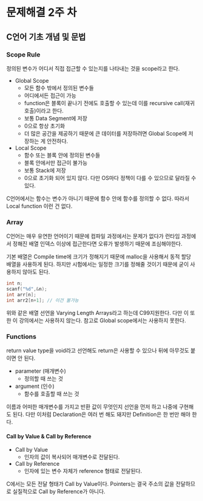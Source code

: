 # 문제해결 2주 차

## C언어 기초 개념 및 문법

### Scope Rule

정의된 변수가 어디서 직접 접근할 수 있는지를 나타내는 것을 scope라고 한다.

- Global Scope
  - 모든 함수 밖에서 정의된 변수들
  - 어디에서든 접근이 가능
  - function은 블록이 끝나기 전에도 호출할 수 있는데 이를 recursive call(재귀 호출)이라고 한다.
  - 보통 Data Segment에 저장
  - 0으로 항상 초기화
  - 더 많은 공간을 제공하기 때문에 큰 데이터를 저장하려면 Global Scope에 저장하는 게 안전하다.
- Local Scope
  - 함수 또는 블록 안에 정의된 변수들
  - 블록 안에서만 접근이 불가능
  - 보통 Stack에 저장
  - 0으로 초기화 되어 있지 않다. 다만 OS마다 정책이 다를 수 있으므로 달라질 수 있다.

C언어에서는 함수는 변수가 아니기 때문에 함수 안에 함수를 정의할 수 없다. 따라서 Local function 이런 건 없다.

### Array

C언어는 매우 유연한 언어이기 때문에 컴파일 과정에서는 문제가 없다가 런타임 과정에서 정해진 배열 인덱스 이상에 접근한다면 오류가 발생하기 때문에 조심해야한다.

기본 배열은 Compile time에 크기가 정해지기 때문에 malloc을 사용해서 동적 할당 배열을 사용하게 된다. 하지만 시험에서는 일정한 크기를 정해줄 것이기 때문에 굳이 사용하지 않아도 된다.

``` c
int n;
scanf("%d",&n);
int arr[n];
int arr2[n+1]; // 이건 불가능
```

위와 같은 배열 선언을 Varying Length Arrays라고 하는데 C99지원한다. 다만 이 또한 이 강의에서는 사용하지 않는다. 참고로 Global scope에서는 사용하지 못한다.

### Functions

return value type을 void라고 선언해도 return은 사용할 수 있으나 뒤에 아무것도 붙이면 안 된다.

- parameter (매개변수)
  - 정의할 때 쓰는 것
- argument (인수)
  - 함수를 호출할 때 쓰는 것

이름과 어떠한 매개변수를 가지고 반환 값이 무엇인지 선언을 먼저 하고 나중에 구현해도 된다. 다만 이처럼 Declaration은 여러 번 해도 돼지만 Definition은 한 번만 해야 한다.

#### Call by Value & Call by Reference

- Call by Value
  - 인자의 값이 복사되어 매개변수로 전달된다.
- Call by Reference
  - 인자에 있는 변수 자체가 reference 형태로 전달된다.

C에서는 모든 전달 형태가 Call by Value이다. Pointers는 결국 주소의 값을 전달하므로 실질적으로 Call by Reference가 아니다.
